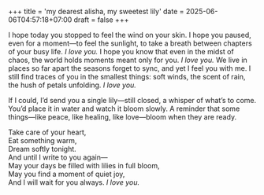 +++
title = 'my dearest alisha, my sweetest lily'
date = 2025-06-06T04:57:18+07:00
draft = false
+++

I hope today you stopped to feel the wind on your skin. I hope you paused, even for a moment—to feel the sunlight, to take a breath between chapters of your busy life. _I love you._ I hope you know that even in the midst of chaos, the world holds moments meant only for you. _I love you._ We live in places so far apart the seasons forget to sync, and yet I feel you with me. I still find traces of you in the smallest things: soft winds, the scent of rain, the hush of petals unfolding. _I love you._

If I could, I’d send you a single lily—still closed, a whisper of what’s to come.  
You’d place it in water and watch it bloom slowly. A reminder that some things—like peace, like healing, like love—bloom when they are ready.

Take care of your heart,  
Eat something warm,  
Dream softly tonight.  
And until I write to you again—  
May your days be filled with lilies in full bloom,  
May you find a moment of quiet joy,  
And I will wait for you always. _I love you._

